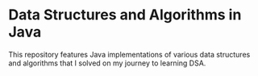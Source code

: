 # **Data Structures and Algorithms in Java**
This repository features Java implementations of various data structures and algorithms that I solved on my journey to learning DSA.
